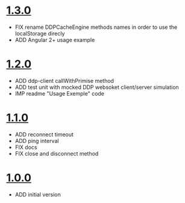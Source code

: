 # [1.3.0](2017-10-27)
* FIX rename DDPCacheEngine methods names in order to use the localStorage direcly
* ADD Angular 2+ usage example

# [1.2.0](2017-01-09)
* ADD ddp-client callWithPrimise method
* ADD test unit with mocked DDP websoket client/server simulation
* IMP readme "Usage Exemple" code

# [1.1.0](2016-12-15)
* ADD reconnect timeout
* ADD ping interval
* FIX docs
* FIX close and disconnect method

# [1.0.0](2016-12-07)
* ADD initial version
